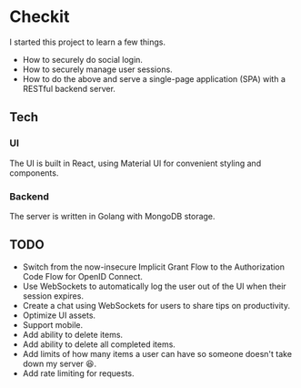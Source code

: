 # Checkit

I started this project to learn a few things.

- How to securely do social login.
- How to securely manage user sessions.
- How to do the above and serve a single-page application (SPA) with a RESTful backend server.

## Tech

### UI

The UI is built in React, using Material UI for convenient styling and components.

### Backend

The server is written in Golang with MongoDB storage.

## TODO

- Switch from the now-insecure Implicit Grant Flow to the Authorization Code Flow for OpenID Connect.
- Use WebSockets to automatically log the user out of the UI when their session expires.
- Create a chat using WebSockets for users to share tips on productivity.
- Optimize UI assets.
- Support mobile.
- Add ability to delete items.
- Add ability to delete all completed items.
- Add limits of how many items a user can have so someone doesn't take down my server 😆.
- Add rate limiting for requests.
